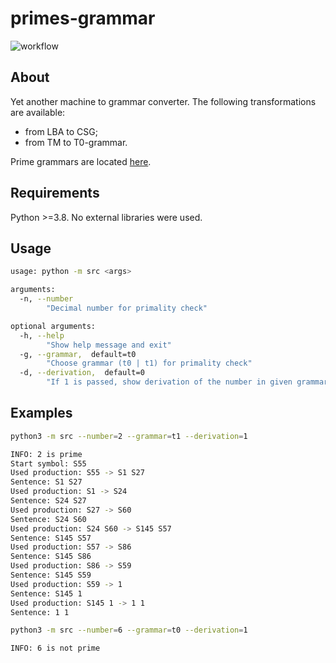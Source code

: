 # primes-grammar
![workflow](https://github.com/kirill-ivanov-a/primes-grammar/actions/workflows/code_style.yml/badge.svg)

## About
Yet another machine to grammar converter. The following transformations are available:
 - from LBA to CSG;
 - from TM to T0-grammar.

Prime grammars are located [here](https://github.com/kirill-ivanov-a/primes-grammar/tree/main/resources).

## Requirements

Python >=3.8. No external libraries were used.

## Usage

```bash
usage: python -m src <args>

arguments:
  -n, --number
        "Decimal number for primality check"

optional arguments:
  -h, --help
        "Show help message and exit"
  -g, --grammar,  default=t0
        "Choose grammar (t0 | t1) for primality check"
  -d, --derivation,  default=0
        "If 1 is passed, show derivation of the number in given grammar"
```
## Examples

```bash
python3 -m src --number=2 --grammar=t1 --derivation=1

INFO: 2 is prime
Start symbol: S55
Used production: S55 -> S1 S27
Sentence: S1 S27
Used production: S1 -> S24
Sentence: S24 S27
Used production: S27 -> S60
Sentence: S24 S60
Used production: S24 S60 -> S145 S57
Sentence: S145 S57
Used production: S57 -> S86
Sentence: S145 S86
Used production: S86 -> S59
Sentence: S145 S59
Used production: S59 -> 1
Sentence: S145 1
Used production: S145 1 -> 1 1
Sentence: 1 1
```

```bash
python3 -m src --number=6 --grammar=t0 --derivation=1

INFO: 6 is not prime
```
